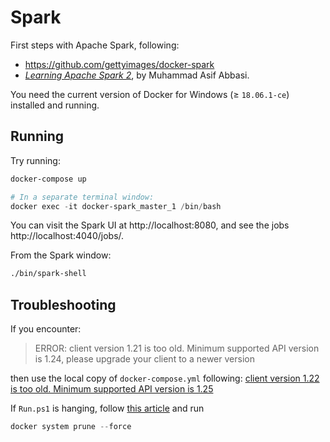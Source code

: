# Spark

First steps with Apache Spark, following:

- https://github.com/gettyimages/docker-spark
- _[Learning Apache Spark 2](http://a.co/d/5X8Bb7b)_, by Muhammad Asif Abbasi.

You need the current version of Docker for Windows (&ge; `18.06.1-ce`) installed
and running.

## Running

Try running:

```powershell
docker-compose up

# In a separate terminal window:
docker exec -it docker-spark_master_1 /bin/bash
```

You can visit the Spark UI at http://localhost:8080, and see the jobs http://localhost:4040/jobs/.

From the Spark window:

```bash
./bin/spark-shell
```

## Troubleshooting

If you encounter:

> ERROR: client version 1.21 is too old. Minimum supported API version is 1.24, please upgrade your client to a newer version

then use the local copy of `docker-compose.yml` following:
[client version 1.22 is too old. Minimum supported API version is 1.25](https://github.com/docker/compose/issues/5103)

If `Run.ps1` is hanging, follow [this article](https://docs.docker.com/engine/reference/commandline/system_prune/)
and run

```powershell
docker system prune --force
```
